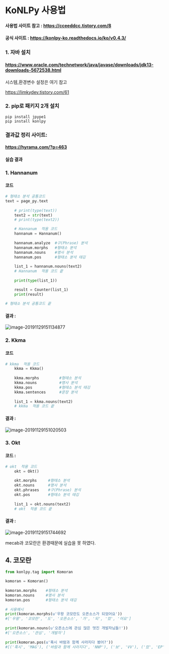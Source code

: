 # KoNLPy 사용법



#### 사용법 사이트 참고 :  https://cceeddcc.tistory.com/8 

#### 공식 사이트 :  https://konlpy-ko.readthedocs.io/ko/v0.4.3/ 



### 1. 자바 설치

####  https://www.oracle.com/technetwork/java/javase/downloads/jdk13-downloads-5672538.html 



시스템,환경변수 설정은 여기 참고

 https://limkydev.tistory.com/61 



### 2. pip로 패키지 2개 설치



```
pip install jpype1
pip install konlpy
```





### 결과값 정리 사이트:

####  https://hyrama.com/?p=463 





#### 실습 결과



### 1.  Hannanum 



#### 코드 

```python
# 형태소 분석 공통코드 
text = page_py.text
    
    # print(type(text))
    text2 = str(text)
    # print(type(text2))

	# Hannanum  적용 코드
    hannanum = Hannanum() 
 
    hannanum.analyze  #구(Phrase) 분석
    hannanum.morphs   #형태소 분석
    hannanum.nouns    #명사 분석
    hannanum.pos      #형태소 분석 태깅
    
    list_1 = hannanum.nouns(text2)
  	# Hannanum  적용 코드 끝
    
    print(type(list_1))

    result = Counter(list_1)
    print(result)
    
# 형태소 분석 공통코드 끝
```







#### 결과 : 

![image-20191129151134877](C:\Users\student\AppData\Roaming\Typora\typora-user-images\image-20191129151134877.png)





### 2. Kkma 

#### 

#### 코드 

```python
# kkma  적용 코드
    kkma = Kkma()
 
    kkma.morphs         #형태소 분석
    kkma.nouns          #명사 분석
    kkma.pos            #형태소 분석 태깅
    kkma.sentences      #문장 분석
    
    list_1 = kkma.nouns(text2)
  	# kkma  적용 코드 끝
```





#### 결과 : 

![image-20191129151020503](C:\Users\student\AppData\Roaming\Typora\typora-user-images\image-20191129151020503.png)





### 3.  Okt



#### 코드 : 

```python
# okt  적용 코드
    okt = Okt()
    
    okt.morphs     #형태소 분석
    okt.nouns      #명사 분석
    okt.phrases    #구(Phrase) 분석
    okt.pos        #형태소 분석 태깅
    
    list_1 = okt.nouns(text2)
  	# okt  적용 코드 끝
```



#### 결과 : 

![image-20191129151744692](C:\Users\student\AppData\Roaming\Typora\typora-user-images\image-20191129151744692.png)





mecab과 코모란은 환경때문에 실습을 못 하였다.



## 4. 코모란



```python
from konlpy.tag import Komoran

komoran = Komoran()
 
komoran.morphs    #형태소 분석
komoran.nouns     #명사 분석
komoran.pos       #형태소 분석 태깅
 
# 사용예시
print(komoran.morphs(u'우왕 코모란도 오픈소스가 되었어요'))
#['우왕', '코모란', '도', '오픈소스', '가', '되', '었', '어요']
 
print(komoran.nouns(u'오픈소스에 관심 많은 멋진 개발자님들!'))
#['오픈소스', '관심', '개발자']
 
print(komoran.pos(u'혹시 바람과 함께 사라지다 봤어?'))
#[('혹시', 'MAG'), ('바람과 함께 사라지다', 'NNP'), ('보', 'VV'), ('았', 'EP'), ('어', 'EF'), ('?', 'SF')]
```

